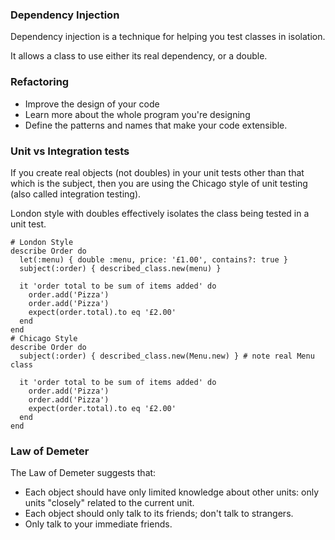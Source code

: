 ### Dependency Injection

Dependency injection is a technique for helping you test classes in isolation. 

It allows a class to use either its real dependency, or a double.

### Refactoring

  * Improve the design of your code
  * Learn more about the whole program you're designing
  * Define the patterns and names that make your code extensible.

### Unit vs Integration tests

If you create real objects (not doubles) in your unit tests other than that which is the subject, then you are using the Chicago style of unit testing (also called integration testing). 

London style with doubles effectively isolates the class being tested in a unit test.

```
# London Style
describe Order do
  let(:menu) { double :menu, price: '£1.00', contains?: true }
  subject(:order) { described_class.new(menu) }

  it 'order total to be sum of items added' do
    order.add('Pizza')
    order.add('Pizza')
    expect(order.total).to eq '£2.00'
  end
end
# Chicago Style 
describe Order do
  subject(:order) { described_class.new(Menu.new) } # note real Menu class

  it 'order total to be sum of items added' do
    order.add('Pizza')
    order.add('Pizza')
    expect(order.total).to eq '£2.00'
  end
end
```

### Law of Demeter

The Law of Demeter suggests that:

* Each object should have only limited knowledge about other units: only units "closely" related to the current unit.
* Each object should only talk to its friends; don't talk to strangers.
* Only talk to your immediate friends.
